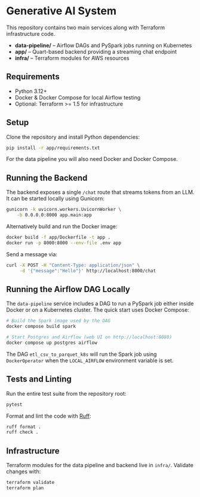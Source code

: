 # Generative AI System

This repository contains two main services along with Terraform infrastructure code.

- **data-pipeline/** – Airflow DAGs and PySpark jobs running on Kubernetes
- **app/** – Quart-based backend providing a streaming chat endpoint
- **infra/** – Terraform modules for AWS resources

## Requirements
- Python 3.12+
- Docker & Docker Compose for local Airflow testing
- Optional: Terraform >= 1.5 for infrastructure

## Setup
Clone the repository and install Python dependencies:

```bash
pip install -r app/requirements.txt
```

For the data pipeline you will also need Docker and Docker Compose.

## Running the Backend
The backend exposes a single `/chat` route that streams tokens from an LLM. It can be started locally using Gunicorn:

```bash
gunicorn -k uvicorn.workers.UvicornWorker \
    -b 0.0.0.0:8000 app.main:app
```

Alternatively build and run the Docker image:

```bash
docker build -f app/Dockerfile -t app .
docker run -p 8000:8000 --env-file .env app
```

Send a message via:

```bash
curl -X POST -H "Content-Type: application/json" \
     -d '{"message":"Hello"}' http://localhost:8000/chat
```

## Running the Airflow DAG Locally
The `data-pipeline` service includes a DAG to run a PySpark job either inside Docker or on a Kubernetes cluster. The quick start uses Docker Compose:

```bash
# Build the Spark image used by the DAG
docker compose build spark

# Start Postgres and Airflow (web UI on http://localhost:8080)
docker compose up postgres airflow
```

The DAG `etl_csv_to_parquet_k8s` will run the Spark job using `DockerOperator` when the `LOCAL_AIRFLOW` environment variable is set.

## Tests and Linting
Run the entire test suite from the repository root:

```bash
pytest
```

Format and lint the code with [Ruff](https://docs.astral.sh/ruff/):

```bash
ruff format .
ruff check .
```

## Infrastructure
Terraform modules for the data pipeline and backend live in `infra/`. Validate changes with:

```bash
terraform validate
terraform plan
```

